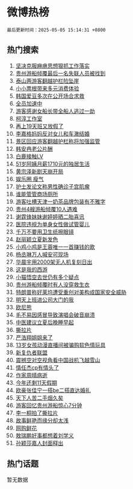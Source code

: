 # 微博热榜

`最后更新时间：2025-05-05 15:14:31 +0800`

## 热门搜索

1. [坚决克服麻痹思想狠抓工作落实](https://m.weibo.cn/search?containerid=100103type%3D1%26t%3D10%26q%3D%23%E5%9D%9A%E5%86%B3%E5%85%8B%E6%9C%8D%E9%BA%BB%E7%97%B9%E6%80%9D%E6%83%B3%E7%8B%A0%E6%8A%93%E5%B7%A5%E4%BD%9C%E8%90%BD%E5%AE%9E%23&stream_entry_id=51&isnewpage=1&extparam=seat%3D1%26filter_type%3Drealtimehot%26pos%3D0%26stream_entry_id%3D51%26c_type%3D51%26q%3D%2523%25E5%259D%259A%25E5%2586%25B3%25E5%2585%258B%25E6%259C%258D%25E9%25BA%25BB%25E7%2597%25B9%25E6%2580%259D%25E6%2583%25B3%25E7%258B%25A0%25E6%258A%2593%25E5%25B7%25A5%25E4%25BD%259C%25E8%2590%25BD%25E5%25AE%259E%2523%26dgr%3D0%26cate%3D10103%26display_time%3D1746429270%26pre_seqid%3D17464292705130190711096)
1. [贵州游船倾覆最后一名失联人员被找到](https://m.weibo.cn/search?containerid=100103type%3D1%26t%3D10%26q%3D%23%E8%B4%B5%E5%B7%9E%E6%B8%B8%E8%88%B9%E5%80%BE%E8%A6%86%E6%9C%80%E5%90%8E%E4%B8%80%E5%90%8D%E5%A4%B1%E8%81%94%E4%BA%BA%E5%91%98%E8%A2%AB%E6%89%BE%E5%88%B0%23&stream_entry_id=31&isnewpage=1&extparam=seat%3D1%26pos%3D0%26stream_entry_id%3D31%26flag%3D2%26lcate%3D5001%26band_rank%3D1%26filter_type%3Drealtimehot%26realpos%3D1%26c_type%3D31%26q%3D%2523%25E8%25B4%25B5%25E5%25B7%259E%25E6%25B8%25B8%25E8%2588%25B9%25E5%2580%25BE%25E8%25A6%2586%25E6%259C%2580%25E5%2590%258E%25E4%25B8%2580%25E5%2590%258D%25E5%25A4%25B1%25E8%2581%2594%25E4%25BA%25BA%25E5%2591%2598%25E8%25A2%25AB%25E6%2589%25BE%25E5%2588%25B0%2523%26dgr%3D0%26cate%3D5001%26display_time%3D1746429270%26pre_seqid%3D17464292705130190711096)
1. [泰山两游客翻越护栏险坠崖](https://m.weibo.cn/search?containerid=100103type%3D1%26t%3D10%26q%3D%23%E6%B3%B0%E5%B1%B1%E4%B8%A4%E6%B8%B8%E5%AE%A2%E7%BF%BB%E8%B6%8A%E6%8A%A4%E6%A0%8F%E9%99%A9%E5%9D%A0%E5%B4%96%23&stream_entry_id=31&isnewpage=1&extparam=seat%3D1%26pos%3D1%26stream_entry_id%3D31%26flag%3D1%26lcate%3D5001%26band_rank%3D2%26filter_type%3Drealtimehot%26realpos%3D2%26c_type%3D31%26q%3D%2523%25E6%25B3%25B0%25E5%25B1%25B1%25E4%25B8%25A4%25E6%25B8%25B8%25E5%25AE%25A2%25E7%25BF%25BB%25E8%25B6%258A%25E6%258A%25A4%25E6%25A0%258F%25E9%2599%25A9%25E5%259D%25A0%25E5%25B4%2596%2523%26dgr%3D0%26cate%3D5001%26display_time%3D1746429270%26pre_seqid%3D17464292705130190711096)
1. [小小票根带来多元消费体验](https://m.weibo.cn/search?containerid=100103type%3D1%26t%3D10%26q%3D%23%E5%B0%8F%E5%B0%8F%E7%A5%A8%E6%A0%B9%E5%B8%A6%E6%9D%A5%E5%A4%9A%E5%85%83%E6%B6%88%E8%B4%B9%E4%BD%93%E9%AA%8C%23&stream_entry_id=31&isnewpage=1&extparam=seat%3D1%26pos%3D2%26stream_entry_id%3D31%26flag%3D0%26lcate%3D5001%26band_rank%3D3%26filter_type%3Drealtimehot%26realpos%3D3%26c_type%3D31%26q%3D%2523%25E5%25B0%258F%25E5%25B0%258F%25E7%25A5%25A8%25E6%25A0%25B9%25E5%25B8%25A6%25E6%259D%25A5%25E5%25A4%259A%25E5%2585%2583%25E6%25B6%2588%25E8%25B4%25B9%25E4%25BD%2593%25E9%25AA%258C%2523%26dgr%3D0%26cate%3D5001%26display_time%3D1746429270%26pre_seqid%3D17464292705130190711096)
1. [韩国爱豆多次在公开场合求救](https://m.weibo.cn/search?containerid=100103type%3D1%26t%3D10%26q%3D%23%E9%9F%A9%E5%9B%BD%E7%88%B1%E8%B1%86%E5%A4%9A%E6%AC%A1%E5%9C%A8%E5%85%AC%E5%BC%80%E5%9C%BA%E5%90%88%E6%B1%82%E6%95%91%23&stream_entry_id=31&isnewpage=1&extparam=seat%3D1%26pos%3D3%26stream_entry_id%3D31%26flag%3D2%26lcate%3D5001%26band_rank%3D4%26filter_type%3Drealtimehot%26realpos%3D4%26c_type%3D31%26q%3D%2523%25E9%259F%25A9%25E5%259B%25BD%25E7%2588%25B1%25E8%25B1%2586%25E5%25A4%259A%25E6%25AC%25A1%25E5%259C%25A8%25E5%2585%25AC%25E5%25BC%2580%25E5%259C%25BA%25E5%2590%2588%25E6%25B1%2582%25E6%2595%2591%2523%26dgr%3D0%26cate%3D5001%26display_time%3D1746429270%26pre_seqid%3D17464292705130190711096)
1. [全员加速中](https://m.weibo.cn/search?containerid=100103type%3D1%26t%3D10%26q%3D%E5%85%A8%E5%91%98%E5%8A%A0%E9%80%9F%E4%B8%AD&stream_entry_id=31&isnewpage=1&extparam=seat%3D1%26pos%3D4%26stream_entry_id%3D31%26flag%3D1%26lcate%3D5001%26band_rank%3D5%26filter_type%3Drealtimehot%26realpos%3D5%26c_type%3D31%26q%3D%25E5%2585%25A8%25E5%2591%2598%25E5%258A%25A0%25E9%2580%259F%25E4%25B8%25AD%26dgr%3D0%26cate%3D5001%26display_time%3D1746429270%26pre_seqid%3D17464292705130190711096)
1. [游客感谢女船长带全船人逃过一劫](https://m.weibo.cn/search?containerid=100103type%3D1%26t%3D10%26q%3D%23%E6%B8%B8%E5%AE%A2%E6%84%9F%E8%B0%A2%E5%A5%B3%E8%88%B9%E9%95%BF%E5%B8%A6%E5%85%A8%E8%88%B9%E4%BA%BA%E9%80%83%E8%BF%87%E4%B8%80%E5%8A%AB%23&stream_entry_id=31&isnewpage=1&extparam=seat%3D1%26pos%3D5%26stream_entry_id%3D31%26flag%3D1%26lcate%3D5001%26band_rank%3D6%26filter_type%3Drealtimehot%26realpos%3D6%26c_type%3D31%26q%3D%2523%25E6%25B8%25B8%25E5%25AE%25A2%25E6%2584%259F%25E8%25B0%25A2%25E5%25A5%25B3%25E8%2588%25B9%25E9%2595%25BF%25E5%25B8%25A6%25E5%2585%25A8%25E8%2588%25B9%25E4%25BA%25BA%25E9%2580%2583%25E8%25BF%2587%25E4%25B8%2580%25E5%258A%25AB%2523%26dgr%3D0%26cate%3D5001%26display_time%3D1746429270%26pre_seqid%3D17464292705130190711096)
1. [柯淳工作室](https://m.weibo.cn/search?containerid=100103type%3D1%26t%3D10%26q%3D%E6%9F%AF%E6%B7%B3%E5%B7%A5%E4%BD%9C%E5%AE%A4&stream_entry_id=31&isnewpage=1&extparam=seat%3D1%26pos%3D6%26stream_entry_id%3D31%26flag%3D1%26lcate%3D5001%26band_rank%3D7%26filter_type%3Drealtimehot%26realpos%3D7%26c_type%3D31%26q%3D%25E6%259F%25AF%25E6%25B7%25B3%25E5%25B7%25A5%25E4%25BD%259C%25E5%25AE%25A4%26dgr%3D0%26cate%3D5001%26display_time%3D1746429270%26pre_seqid%3D17464292705130190711096)
1. [再上19天班又放假了](https://m.weibo.cn/search?containerid=100103type%3D1%26t%3D10%26q%3D%23%E5%86%8D%E4%B8%8A19%E5%A4%A9%E7%8F%AD%E5%8F%88%E6%94%BE%E5%81%87%E4%BA%86%23&stream_entry_id=31&isnewpage=1&extparam=seat%3D1%26pos%3D7%26stream_entry_id%3D31%26flag%3D0%26lcate%3D5001%26band_rank%3D8%26filter_type%3Drealtimehot%26realpos%3D8%26c_type%3D31%26q%3D%2523%25E5%2586%258D%25E4%25B8%258A19%25E5%25A4%25A9%25E7%258F%25AD%25E5%258F%2588%25E6%2594%25BE%25E5%2581%2587%25E4%25BA%2586%2523%26dgr%3D0%26cate%3D5001%26display_time%3D1746429270%26pre_seqid%3D17464292705130190711096)
1. [李嘉格妈妈反对女儿和车澈结婚](https://m.weibo.cn/search?containerid=100103type%3D1%26t%3D10%26q%3D%E6%9D%8E%E5%98%89%E6%A0%BC%E5%A6%88%E5%A6%88%E5%8F%8D%E5%AF%B9%E5%A5%B3%E5%84%BF%E5%92%8C%E8%BD%A6%E6%BE%88%E7%BB%93%E5%A9%9A&stream_entry_id=31&isnewpage=1&extparam=seat%3D1%26pos%3D8%26stream_entry_id%3D31%26flag%3D2%26lcate%3D5001%26band_rank%3D9%26filter_type%3Drealtimehot%26realpos%3D9%26c_type%3D31%26q%3D%25E6%259D%258E%25E5%2598%2589%25E6%25A0%25BC%25E5%25A6%2588%25E5%25A6%2588%25E5%258F%258D%25E5%25AF%25B9%25E5%25A5%25B3%25E5%2584%25BF%25E5%2592%258C%25E8%25BD%25A6%25E6%25BE%2588%25E7%25BB%2593%25E5%25A9%259A%26dgr%3D0%26cate%3D5001%26display_time%3D1746429270%26pre_seqid%3D17464292705130190711096)
1. [景区回应游客翻越护栏称将加强监管](https://m.weibo.cn/search?containerid=100103type%3D1%26t%3D10%26q%3D%23%E6%99%AF%E5%8C%BA%E5%9B%9E%E5%BA%94%E6%B8%B8%E5%AE%A2%E7%BF%BB%E8%B6%8A%E6%8A%A4%E6%A0%8F%E7%A7%B0%E5%B0%86%E5%8A%A0%E5%BC%BA%E7%9B%91%E7%AE%A1%23&stream_entry_id=31&isnewpage=1&extparam=seat%3D1%26pos%3D9%26stream_entry_id%3D31%26flag%3D1%26lcate%3D5001%26band_rank%3D10%26filter_type%3Drealtimehot%26realpos%3D10%26c_type%3D31%26q%3D%2523%25E6%2599%25AF%25E5%258C%25BA%25E5%259B%259E%25E5%25BA%2594%25E6%25B8%25B8%25E5%25AE%25A2%25E7%25BF%25BB%25E8%25B6%258A%25E6%258A%25A4%25E6%25A0%258F%25E7%25A7%25B0%25E5%25B0%2586%25E5%258A%25A0%25E5%25BC%25BA%25E7%259B%2591%25E7%25AE%25A1%2523%26dgr%3D0%26cate%3D5001%26display_time%3D1746429270%26pre_seqid%3D17464292705130190711096)
1. [韩安冉老公片酬](https://m.weibo.cn/search?containerid=100103type%3D1%26t%3D10%26q%3D%23%E9%9F%A9%E5%AE%89%E5%86%89%E8%80%81%E5%85%AC%E7%89%87%E9%85%AC%23&stream_entry_id=31&isnewpage=1&extparam=seat%3D1%26pos%3D10%26stream_entry_id%3D31%26flag%3D1%26lcate%3D5001%26band_rank%3D11%26filter_type%3Drealtimehot%26realpos%3D11%26c_type%3D31%26q%3D%2523%25E9%259F%25A9%25E5%25AE%2589%25E5%2586%2589%25E8%2580%2581%25E5%2585%25AC%25E7%2589%2587%25E9%2585%25AC%2523%26dgr%3D0%26cate%3D5001%26display_time%3D1746429270%26pre_seqid%3D17464292705130190711096)
1. [白鹿接触LV](https://m.weibo.cn/search?containerid=100103type%3D1%26t%3D10%26q%3D%23%E7%99%BD%E9%B9%BF%E6%8E%A5%E8%A7%A6LV%23&stream_entry_id=31&isnewpage=1&extparam=seat%3D1%26pos%3D11%26stream_entry_id%3D31%26flag%3D2%26lcate%3D5001%26band_rank%3D12%26filter_type%3Drealtimehot%26realpos%3D12%26c_type%3D31%26q%3D%2523%25E7%2599%25BD%25E9%25B9%25BF%25E6%258E%25A5%25E8%25A7%25A6LV%2523%26dgr%3D0%26cate%3D5001%26display_time%3D1746429270%26pre_seqid%3D17464292705130190711096)
1. [51岁阿姨月薪1710元的独居生活](https://m.weibo.cn/search?containerid=100103type%3D1%26t%3D10%26q%3D51%E5%B2%81%E9%98%BF%E5%A7%A8%E6%9C%88%E8%96%AA1710%E5%85%83%E7%9A%84%E7%8B%AC%E5%B1%85%E7%94%9F%E6%B4%BB&stream_entry_id=31&isnewpage=1&extparam=seat%3D1%26pos%3D12%26stream_entry_id%3D31%26flag%3D2%26lcate%3D5001%26band_rank%3D13%26filter_type%3Drealtimehot%26realpos%3D13%26c_type%3D31%26q%3D51%25E5%25B2%2581%25E9%2598%25BF%25E5%25A7%25A8%25E6%259C%2588%25E8%2596%25AA1710%25E5%2585%2583%25E7%259A%2584%25E7%258B%25AC%25E5%25B1%2585%25E7%2594%259F%25E6%25B4%25BB%26dgr%3D0%26cate%3D5001%26display_time%3D1746429270%26pre_seqid%3D17464292705130190711096)
1. [黄宗泽新剧天崩开局](https://m.weibo.cn/search?containerid=100103type%3D1%26t%3D10%26q%3D%E9%BB%84%E5%AE%97%E6%B3%BD%E6%96%B0%E5%89%A7%E5%A4%A9%E5%B4%A9%E5%BC%80%E5%B1%80&stream_entry_id=31&isnewpage=1&extparam=seat%3D1%26pos%3D13%26stream_entry_id%3D31%26flag%3D1%26lcate%3D5001%26band_rank%3D14%26filter_type%3Drealtimehot%26realpos%3D14%26c_type%3D31%26q%3D%25E9%25BB%2584%25E5%25AE%2597%25E6%25B3%25BD%25E6%2596%25B0%25E5%2589%25A7%25E5%25A4%25A9%25E5%25B4%25A9%25E5%25BC%2580%25E5%25B1%2580%26dgr%3D0%26cate%3D5001%26display_time%3D1746429270%26pre_seqid%3D17464292705130190711096)
1. [娱乐圈 瘦气](https://m.weibo.cn/search?containerid=100103type%3D1%26t%3D10%26q%3D%E5%A8%B1%E4%B9%90%E5%9C%88+%E7%98%A6%E6%B0%94&stream_entry_id=31&isnewpage=1&extparam=seat%3D1%26pos%3D14%26stream_entry_id%3D31%26flag%3D2%26lcate%3D5001%26band_rank%3D15%26filter_type%3Drealtimehot%26realpos%3D15%26c_type%3D31%26q%3D%25E5%25A8%25B1%25E4%25B9%2590%25E5%259C%2588%2520%25E7%2598%25A6%25E6%25B0%2594%26dgr%3D0%26cate%3D5001%26display_time%3D1746429270%26pre_seqid%3D17464292705130190711096)
1. [护士发论文称男性确诊子宫肌瘤](https://m.weibo.cn/search?containerid=100103type%3D1%26t%3D10%26q%3D%23%E6%8A%A4%E5%A3%AB%E5%8F%91%E8%AE%BA%E6%96%87%E7%A7%B0%E7%94%B7%E6%80%A7%E7%A1%AE%E8%AF%8A%E5%AD%90%E5%AE%AB%E8%82%8C%E7%98%A4%23&stream_entry_id=31&isnewpage=1&extparam=seat%3D1%26pos%3D15%26stream_entry_id%3D31%26flag%3D0%26lcate%3D5001%26band_rank%3D16%26filter_type%3Drealtimehot%26realpos%3D16%26c_type%3D31%26q%3D%2523%25E6%258A%25A4%25E5%25A3%25AB%25E5%258F%2591%25E8%25AE%25BA%25E6%2596%2587%25E7%25A7%25B0%25E7%2594%25B7%25E6%2580%25A7%25E7%25A1%25AE%25E8%25AF%258A%25E5%25AD%2590%25E5%25AE%25AB%25E8%2582%258C%25E7%2598%25A4%2523%26dgr%3D0%26cate%3D5001%26display_time%3D1746429270%26pre_seqid%3D17464292705130190711096)
1. [谁能管管商场厕所](https://m.weibo.cn/search?containerid=100103type%3D1%26t%3D10%26q%3D%E8%B0%81%E8%83%BD%E7%AE%A1%E7%AE%A1%E5%95%86%E5%9C%BA%E5%8E%95%E6%89%80&stream_entry_id=31&isnewpage=1&extparam=seat%3D1%26pos%3D16%26stream_entry_id%3D31%26flag%3D1%26lcate%3D5001%26band_rank%3D17%26filter_type%3Drealtimehot%26realpos%3D17%26c_type%3D31%26q%3D%25E8%25B0%2581%25E8%2583%25BD%25E7%25AE%25A1%25E7%25AE%25A1%25E5%2595%2586%25E5%259C%25BA%25E5%258E%2595%25E6%2589%2580%26dgr%3D0%26cate%3D5001%26display_time%3D1746429270%26pre_seqid%3D17464292705130190711096)
1. [游客吐槽天津一奶茶品牌包装有不雅字](https://m.weibo.cn/search?containerid=100103type%3D1%26t%3D10%26q%3D%23%E6%B8%B8%E5%AE%A2%E5%90%90%E6%A7%BD%E5%A4%A9%E6%B4%A5%E4%B8%80%E5%A5%B6%E8%8C%B6%E5%93%81%E7%89%8C%E5%8C%85%E8%A3%85%E6%9C%89%E4%B8%8D%E9%9B%85%E5%AD%97%23&stream_entry_id=31&isnewpage=1&extparam=seat%3D1%26pos%3D17%26stream_entry_id%3D31%26flag%3D0%26lcate%3D5001%26band_rank%3D18%26filter_type%3Drealtimehot%26realpos%3D18%26c_type%3D31%26q%3D%2523%25E6%25B8%25B8%25E5%25AE%25A2%25E5%2590%2590%25E6%25A7%25BD%25E5%25A4%25A9%25E6%25B4%25A5%25E4%25B8%2580%25E5%25A5%25B6%25E8%258C%25B6%25E5%2593%2581%25E7%2589%258C%25E5%258C%2585%25E8%25A3%2585%25E6%259C%2589%25E4%25B8%258D%25E9%259B%2585%25E5%25AD%2597%2523%26dgr%3D0%26cate%3D5001%26display_time%3D1746429270%26pre_seqid%3D17464292705130190711096)
1. [贵州4艘游船倾覆10人遇难](https://m.weibo.cn/search?containerid=100103type%3D1%26t%3D10%26q%3D%23%E8%B4%B5%E5%B7%9E4%E8%89%98%E6%B8%B8%E8%88%B9%E5%80%BE%E8%A6%8610%E4%BA%BA%E9%81%87%E9%9A%BE%23&stream_entry_id=31&isnewpage=1&extparam=seat%3D1%26pos%3D18%26stream_entry_id%3D31%26flag%3D0%26lcate%3D5001%26band_rank%3D19%26filter_type%3Drealtimehot%26realpos%3D19%26c_type%3D31%26q%3D%2523%25E8%25B4%25B5%25E5%25B7%259E4%25E8%2589%2598%25E6%25B8%25B8%25E8%2588%25B9%25E5%2580%25BE%25E8%25A6%258610%25E4%25BA%25BA%25E9%2581%2587%25E9%259A%25BE%2523%26dgr%3D0%26cate%3D5001%26display_time%3D1746429270%26pre_seqid%3D17464292705130190711096)
1. [谢霆锋妹妹谢婷婷晒二胎喜讯](https://m.weibo.cn/search?containerid=100103type%3D1%26t%3D10%26q%3D%23%E8%B0%A2%E9%9C%86%E9%94%8B%E5%A6%B9%E5%A6%B9%E8%B0%A2%E5%A9%B7%E5%A9%B7%E6%99%92%E4%BA%8C%E8%83%8E%E5%96%9C%E8%AE%AF%23&stream_entry_id=31&isnewpage=1&extparam=seat%3D1%26pos%3D19%26stream_entry_id%3D31%26flag%3D1%26lcate%3D5001%26band_rank%3D20%26filter_type%3Drealtimehot%26realpos%3D20%26c_type%3D31%26q%3D%2523%25E8%25B0%25A2%25E9%259C%2586%25E9%2594%258B%25E5%25A6%25B9%25E5%25A6%25B9%25E8%25B0%25A2%25E5%25A9%25B7%25E5%25A9%25B7%25E6%2599%2592%25E4%25BA%258C%25E8%2583%258E%25E5%2596%259C%25E8%25AE%25AF%2523%26dgr%3D0%26cate%3D5001%26display_time%3D1746429270%26pre_seqid%3D17464292705130190711096)
1. [医院违规为单身女性做试管婴儿](https://m.weibo.cn/search?containerid=100103type%3D1%26t%3D10%26q%3D%23%E5%8C%BB%E9%99%A2%E8%BF%9D%E8%A7%84%E4%B8%BA%E5%8D%95%E8%BA%AB%E5%A5%B3%E6%80%A7%E5%81%9A%E8%AF%95%E7%AE%A1%E5%A9%B4%E5%84%BF%23&stream_entry_id=31&isnewpage=1&extparam=seat%3D1%26pos%3D20%26stream_entry_id%3D31%26flag%3D2%26lcate%3D5001%26band_rank%3D21%26filter_type%3Drealtimehot%26realpos%3D21%26c_type%3D31%26q%3D%2523%25E5%258C%25BB%25E9%2599%25A2%25E8%25BF%259D%25E8%25A7%2584%25E4%25B8%25BA%25E5%258D%2595%25E8%25BA%25AB%25E5%25A5%25B3%25E6%2580%25A7%25E5%2581%259A%25E8%25AF%2595%25E7%25AE%25A1%25E5%25A9%25B4%25E5%2584%25BF%2523%26dgr%3D0%26cate%3D5001%26display_time%3D1746429270%26pre_seqid%3D17464292705130190711096)
1. [千万不要用卫生纸擦眼镜](https://m.weibo.cn/search?containerid=100103type%3D1%26t%3D10%26q%3D%23%E5%8D%83%E4%B8%87%E4%B8%8D%E8%A6%81%E7%94%A8%E5%8D%AB%E7%94%9F%E7%BA%B8%E6%93%A6%E7%9C%BC%E9%95%9C%23&stream_entry_id=31&isnewpage=1&extparam=seat%3D1%26pos%3D21%26stream_entry_id%3D31%26flag%3D0%26lcate%3D5001%26band_rank%3D22%26filter_type%3Drealtimehot%26realpos%3D22%26c_type%3D31%26q%3D%2523%25E5%258D%2583%25E4%25B8%2587%25E4%25B8%258D%25E8%25A6%2581%25E7%2594%25A8%25E5%258D%25AB%25E7%2594%259F%25E7%25BA%25B8%25E6%2593%25A6%25E7%259C%25BC%25E9%2595%259C%2523%26dgr%3D0%26cate%3D5001%26display_time%3D1746429270%26pre_seqid%3D17464292705130190711096)
1. [赵丽颖立夏新发色](https://m.weibo.cn/search?containerid=100103type%3D1%26t%3D10%26q%3D%23%E8%B5%B5%E4%B8%BD%E9%A2%96%E7%AB%8B%E5%A4%8F%E6%96%B0%E5%8F%91%E8%89%B2%23&stream_entry_id=31&isnewpage=1&extparam=seat%3D1%26pos%3D22%26stream_entry_id%3D31%26flag%3D0%26lcate%3D5001%26band_rank%3D23%26filter_type%3Drealtimehot%26realpos%3D23%26c_type%3D31%26q%3D%2523%25E8%25B5%25B5%25E4%25B8%25BD%25E9%25A2%2596%25E7%25AB%258B%25E5%25A4%258F%25E6%2596%25B0%25E5%258F%2591%25E8%2589%25B2%2523%26dgr%3D0%26cate%3D5001%26display_time%3D1746429270%26pre_seqid%3D17464292705130190711096)
1. [小鸡小鸡是王蓉唯一一首赚钱的歌](https://m.weibo.cn/search?containerid=100103type%3D1%26t%3D10%26q%3D%E5%B0%8F%E9%B8%A1%E5%B0%8F%E9%B8%A1%E6%98%AF%E7%8E%8B%E8%93%89%E5%94%AF%E4%B8%80%E4%B8%80%E9%A6%96%E8%B5%9A%E9%92%B1%E7%9A%84%E6%AD%8C&stream_entry_id=31&isnewpage=1&extparam=seat%3D1%26pos%3D23%26stream_entry_id%3D31%26flag%3D1%26lcate%3D5001%26band_rank%3D24%26filter_type%3Drealtimehot%26realpos%3D24%26c_type%3D31%26q%3D%25E5%25B0%258F%25E9%25B8%25A1%25E5%25B0%258F%25E9%25B8%25A1%25E6%2598%25AF%25E7%258E%258B%25E8%2593%2589%25E5%2594%25AF%25E4%25B8%2580%25E4%25B8%2580%25E9%25A6%2596%25E8%25B5%259A%25E9%2592%25B1%25E7%259A%2584%25E6%25AD%258C%26dgr%3D0%26cate%3D5001%26display_time%3D1746429270%26pre_seqid%3D17464292705130190711096)
1. [杨丞琳万人喊安可现场](https://m.weibo.cn/search?containerid=100103type%3D1%26t%3D10%26q%3D%E6%9D%A8%E4%B8%9E%E7%90%B3%E4%B8%87%E4%BA%BA%E5%96%8A%E5%AE%89%E5%8F%AF%E7%8E%B0%E5%9C%BA&stream_entry_id=31&isnewpage=1&extparam=seat%3D1%26pos%3D24%26stream_entry_id%3D31%26flag%3D1%26lcate%3D5001%26band_rank%3D25%26filter_type%3Drealtimehot%26realpos%3D25%26c_type%3D31%26q%3D%25E6%259D%25A8%25E4%25B8%259E%25E7%2590%25B3%25E4%25B8%2587%25E4%25BA%25BA%25E5%2596%258A%25E5%25AE%2589%25E5%258F%25AF%25E7%258E%25B0%25E5%259C%25BA%26dgr%3D0%26cate%3D5001%26display_time%3D1746429270%26pre_seqid%3D17464292705130190711096)
1. [华晨宇用2000架无人机复刻日出](https://m.weibo.cn/search?containerid=100103type%3D1%26t%3D10%26q%3D%E5%8D%8E%E6%99%A8%E5%AE%87%E7%94%A82000%E6%9E%B6%E6%97%A0%E4%BA%BA%E6%9C%BA%E5%A4%8D%E5%88%BB%E6%97%A5%E5%87%BA&stream_entry_id=31&isnewpage=1&extparam=seat%3D1%26pos%3D25%26stream_entry_id%3D31%26flag%3D1%26lcate%3D5001%26band_rank%3D26%26filter_type%3Drealtimehot%26realpos%3D26%26c_type%3D31%26q%3D%25E5%258D%258E%25E6%2599%25A8%25E5%25AE%2587%25E7%2594%25A82000%25E6%259E%25B6%25E6%2597%25A0%25E4%25BA%25BA%25E6%259C%25BA%25E5%25A4%258D%25E5%2588%25BB%25E6%2597%25A5%25E5%2587%25BA%26dgr%3D0%26cate%3D5001%26display_time%3D1746429270%26pre_seqid%3D17464292705130190711096)
1. [这是我的西游](https://m.weibo.cn/search?containerid=100103type%3D1%26t%3D10%26q%3D%23%E8%BF%99%E6%98%AF%E6%88%91%E7%9A%84%E8%A5%BF%E6%B8%B8%23&stream_entry_id=31&isnewpage=1&extparam=seat%3D1%26pos%3D26%26stream_entry_id%3D31%26flag%3D1%26lcate%3D5001%26band_rank%3D27%26filter_type%3Drealtimehot%26realpos%3D27%26c_type%3D31%26q%3D%2523%25E8%25BF%2599%25E6%2598%25AF%25E6%2588%2591%25E7%259A%2584%25E8%25A5%25BF%25E6%25B8%25B8%2523%26dgr%3D0%26cate%3D5001%26display_time%3D1746429270%26pre_seqid%3D17464292705130190711096)
1. [小猫悟空去世仍有多个疑点](https://m.weibo.cn/search?containerid=100103type%3D1%26t%3D10%26q%3D%23%E5%B0%8F%E7%8C%AB%E6%82%9F%E7%A9%BA%E5%8E%BB%E4%B8%96%E4%BB%8D%E6%9C%89%E5%A4%9A%E4%B8%AA%E7%96%91%E7%82%B9%23&stream_entry_id=31&isnewpage=1&extparam=seat%3D1%26pos%3D27%26stream_entry_id%3D31%26flag%3D0%26lcate%3D5001%26band_rank%3D28%26filter_type%3Drealtimehot%26realpos%3D28%26c_type%3D31%26q%3D%2523%25E5%25B0%258F%25E7%258C%25AB%25E6%2582%259F%25E7%25A9%25BA%25E5%258E%25BB%25E4%25B8%2596%25E4%25BB%258D%25E6%259C%2589%25E5%25A4%259A%25E4%25B8%25AA%25E7%2596%2591%25E7%2582%25B9%2523%26dgr%3D0%26cate%3D5001%26display_time%3D1746429270%26pre_seqid%3D17464292705130190711096)
1. [贵州游船倾覆时有人没穿救生衣](https://m.weibo.cn/search?containerid=100103type%3D1%26t%3D10%26q%3D%23%E8%B4%B5%E5%B7%9E%E6%B8%B8%E8%88%B9%E5%80%BE%E8%A6%86%E6%97%B6%E6%9C%89%E4%BA%BA%E6%B2%A1%E7%A9%BF%E6%95%91%E7%94%9F%E8%A1%A3%23&stream_entry_id=31&isnewpage=1&extparam=seat%3D1%26pos%3D28%26stream_entry_id%3D31%26flag%3D1%26lcate%3D5001%26band_rank%3D29%26filter_type%3Drealtimehot%26realpos%3D29%26c_type%3D31%26q%3D%2523%25E8%25B4%25B5%25E5%25B7%259E%25E6%25B8%25B8%25E8%2588%25B9%25E5%2580%25BE%25E8%25A6%2586%25E6%2597%25B6%25E6%259C%2589%25E4%25BA%25BA%25E6%25B2%25A1%25E7%25A9%25BF%25E6%2595%2591%25E7%2594%259F%25E8%25A1%25A3%2523%26dgr%3D0%26cate%3D5001%26display_time%3D1746429270%26pre_seqid%3D17464292705130190711096)
1. [特朗普称好莱坞遭受重创对美构成国家安全威胁](https://m.weibo.cn/search?containerid=100103type%3D1%26t%3D10%26q%3D%23%E7%89%B9%E6%9C%97%E6%99%AE%E7%A7%B0%E5%A5%BD%E8%8E%B1%E5%9D%9E%E9%81%AD%E5%8F%97%E9%87%8D%E5%88%9B%E5%AF%B9%E7%BE%8E%E6%9E%84%E6%88%90%E5%9B%BD%E5%AE%B6%E5%AE%89%E5%85%A8%E5%A8%81%E8%83%81%23&stream_entry_id=31&isnewpage=1&extparam=seat%3D1%26pos%3D29%26stream_entry_id%3D31%26flag%3D0%26lcate%3D5001%26band_rank%3D30%26filter_type%3Drealtimehot%26realpos%3D30%26c_type%3D31%26q%3D%2523%25E7%2589%25B9%25E6%259C%2597%25E6%2599%25AE%25E7%25A7%25B0%25E5%25A5%25BD%25E8%258E%25B1%25E5%259D%259E%25E9%2581%25AD%25E5%258F%2597%25E9%2587%258D%25E5%2588%259B%25E5%25AF%25B9%25E7%25BE%258E%25E6%259E%2584%25E6%2588%2590%25E5%259B%25BD%25E5%25AE%25B6%25E5%25AE%2589%25E5%2585%25A8%25E5%25A8%2581%25E8%2583%2581%2523%26dgr%3D0%26cate%3D5001%26display_time%3D1746429270%26pre_seqid%3D17464292705130190711096)
1. [明天上班进公司大门的我](https://m.weibo.cn/search?containerid=100103type%3D1%26t%3D10%26q%3D%E6%98%8E%E5%A4%A9%E4%B8%8A%E7%8F%AD%E8%BF%9B%E5%85%AC%E5%8F%B8%E5%A4%A7%E9%97%A8%E7%9A%84%E6%88%91&stream_entry_id=31&isnewpage=1&extparam=seat%3D1%26pos%3D30%26stream_entry_id%3D31%26flag%3D0%26lcate%3D5001%26band_rank%3D31%26filter_type%3Drealtimehot%26realpos%3D31%26c_type%3D31%26q%3D%25E6%2598%258E%25E5%25A4%25A9%25E4%25B8%258A%25E7%258F%25AD%25E8%25BF%259B%25E5%2585%25AC%25E5%258F%25B8%25E5%25A4%25A7%25E9%2597%25A8%25E7%259A%2584%25E6%2588%2591%26dgr%3D0%26cate%3D5001%26display_time%3D1746429270%26pre_seqid%3D17464292705130190711096)
1. [欧尼熊](https://m.weibo.cn/search?containerid=100103type%3D1%26t%3D10%26q%3D%E6%AC%A7%E5%B0%BC%E7%86%8A&stream_entry_id=31&isnewpage=1&extparam=seat%3D1%26pos%3D31%26stream_entry_id%3D31%26flag%3D0%26lcate%3D5001%26band_rank%3D32%26filter_type%3Drealtimehot%26realpos%3D32%26c_type%3D31%26q%3D%25E6%25AC%25A7%25E5%25B0%25BC%25E7%2586%258A%26dgr%3D0%26cate%3D5001%26display_time%3D1746429270%26pre_seqid%3D17464292705130190711096)
1. [毛不易因感冒导致演唱会破音崩溃](https://m.weibo.cn/search?containerid=100103type%3D1%26t%3D10%26q%3D%E6%AF%9B%E4%B8%8D%E6%98%93%E5%9B%A0%E6%84%9F%E5%86%92%E5%AF%BC%E8%87%B4%E6%BC%94%E5%94%B1%E4%BC%9A%E7%A0%B4%E9%9F%B3%E5%B4%A9%E6%BA%83&stream_entry_id=31&isnewpage=1&extparam=seat%3D1%26pos%3D32%26stream_entry_id%3D31%26flag%3D1%26lcate%3D5001%26band_rank%3D33%26filter_type%3Drealtimehot%26realpos%3D33%26c_type%3D31%26q%3D%25E6%25AF%259B%25E4%25B8%258D%25E6%2598%2593%25E5%259B%25A0%25E6%2584%259F%25E5%2586%2592%25E5%25AF%25BC%25E8%2587%25B4%25E6%25BC%2594%25E5%2594%25B1%25E4%25BC%259A%25E7%25A0%25B4%25E9%259F%25B3%25E5%25B4%25A9%25E6%25BA%2583%26dgr%3D0%26cate%3D5001%26display_time%3D1746429270%26pre_seqid%3D17464292705130190711096)
1. [中医建议立夏后晚睡早起](https://m.weibo.cn/search?containerid=100103type%3D1%26t%3D10%26q%3D%23%E4%B8%AD%E5%8C%BB%E5%BB%BA%E8%AE%AE%E7%AB%8B%E5%A4%8F%E5%90%8E%E6%99%9A%E7%9D%A1%E6%97%A9%E8%B5%B7%23&stream_entry_id=31&isnewpage=1&extparam=seat%3D1%26pos%3D33%26stream_entry_id%3D31%26flag%3D0%26lcate%3D5001%26band_rank%3D34%26filter_type%3Drealtimehot%26realpos%3D34%26c_type%3D31%26q%3D%2523%25E4%25B8%25AD%25E5%258C%25BB%25E5%25BB%25BA%25E8%25AE%25AE%25E7%25AB%258B%25E5%25A4%258F%25E5%2590%258E%25E6%2599%259A%25E7%259D%25A1%25E6%2597%25A9%25E8%25B5%25B7%2523%26dgr%3D0%26cate%3D5001%26display_time%3D1746429270%26pre_seqid%3D17464292705130190711096)
1. [撕拉片](https://m.weibo.cn/search?containerid=100103type%3D1%26t%3D10%26q%3D%E6%92%95%E6%8B%89%E7%89%87&stream_entry_id=31&isnewpage=1&extparam=seat%3D1%26pos%3D34%26stream_entry_id%3D31%26flag%3D1%26lcate%3D5001%26band_rank%3D35%26filter_type%3Drealtimehot%26realpos%3D35%26c_type%3D31%26q%3D%25E6%2592%2595%25E6%258B%2589%25E7%2589%2587%26dgr%3D0%26cate%3D5001%26display_time%3D1746429270%26pre_seqid%3D17464292705130190711096)
1. [严浩翔姐姐来了](https://m.weibo.cn/search?containerid=100103type%3D1%26t%3D10%26q%3D%E4%B8%A5%E6%B5%A9%E7%BF%94%E5%A7%90%E5%A7%90%E6%9D%A5%E4%BA%86&stream_entry_id=31&isnewpage=1&extparam=seat%3D1%26pos%3D35%26stream_entry_id%3D31%26flag%3D0%26lcate%3D5001%26band_rank%3D36%26filter_type%3Drealtimehot%26realpos%3D36%26c_type%3D31%26q%3D%25E4%25B8%25A5%25E6%25B5%25A9%25E7%25BF%2594%25E5%25A7%2590%25E5%25A7%2590%25E6%259D%25A5%25E4%25BA%2586%26dgr%3D0%26cate%3D5001%26display_time%3D1746429270%26pre_seqid%3D17464292705130190711096)
1. [13岁女孩动漫直播间被骗购软色情玩具](https://m.weibo.cn/search?containerid=100103type%3D1%26t%3D10%26q%3D%2313%E5%B2%81%E5%A5%B3%E5%AD%A9%E5%8A%A8%E6%BC%AB%E7%9B%B4%E6%92%AD%E9%97%B4%E8%A2%AB%E9%AA%97%E8%B4%AD%E8%BD%AF%E8%89%B2%E6%83%85%E7%8E%A9%E5%85%B7%23&stream_entry_id=31&isnewpage=1&extparam=seat%3D1%26pos%3D36%26stream_entry_id%3D31%26flag%3D0%26lcate%3D5001%26band_rank%3D37%26filter_type%3Drealtimehot%26realpos%3D37%26c_type%3D31%26q%3D%252313%25E5%25B2%2581%25E5%25A5%25B3%25E5%25AD%25A9%25E5%258A%25A8%25E6%25BC%25AB%25E7%259B%25B4%25E6%2592%25AD%25E9%2597%25B4%25E8%25A2%25AB%25E9%25AA%2597%25E8%25B4%25AD%25E8%25BD%25AF%25E8%2589%25B2%25E6%2583%2585%25E7%258E%25A9%25E5%2585%25B7%2523%26dgr%3D0%26cate%3D5001%26display_time%3D1746429270%26pre_seqid%3D17464292705130190711096)
1. [新复仇者联盟](https://m.weibo.cn/search?containerid=100103type%3D1%26t%3D10%26q%3D%23%E6%96%B0%E5%A4%8D%E4%BB%87%E8%80%85%E8%81%94%E7%9B%9F%23&stream_entry_id=31&isnewpage=1&extparam=seat%3D1%26pos%3D37%26stream_entry_id%3D31%26flag%3D1%26lcate%3D5001%26band_rank%3D38%26filter_type%3Drealtimehot%26realpos%3D38%26c_type%3D31%26q%3D%2523%25E6%2596%25B0%25E5%25A4%258D%25E4%25BB%2587%25E8%2580%2585%25E8%2581%2594%25E7%259B%259F%2523%26dgr%3D0%26cate%3D5001%26display_time%3D1746429270%26pre_seqid%3D17464292705130190711096)
1. [震撼空对空视角看中国战机飞越雪山](https://m.weibo.cn/search?containerid=100103type%3D1%26t%3D10%26q%3D%23%E9%9C%87%E6%92%BC%E7%A9%BA%E5%AF%B9%E7%A9%BA%E8%A7%86%E8%A7%92%E7%9C%8B%E4%B8%AD%E5%9B%BD%E6%88%98%E6%9C%BA%E9%A3%9E%E8%B6%8A%E9%9B%AA%E5%B1%B1%23&stream_entry_id=31&isnewpage=1&extparam=seat%3D1%26pos%3D38%26stream_entry_id%3D31%26flag%3D1%26lcate%3D5001%26band_rank%3D39%26filter_type%3Drealtimehot%26realpos%3D39%26c_type%3D31%26q%3D%2523%25E9%259C%2587%25E6%2592%25BC%25E7%25A9%25BA%25E5%25AF%25B9%25E7%25A9%25BA%25E8%25A7%2586%25E8%25A7%2592%25E7%259C%258B%25E4%25B8%25AD%25E5%259B%25BD%25E6%2588%2598%25E6%259C%25BA%25E9%25A3%259E%25E8%25B6%258A%25E9%259B%25AA%25E5%25B1%25B1%2523%26dgr%3D0%26cate%3D5001%26display_time%3D1746429270%26pre_seqid%3D17464292705130190711096)
1. [情任杰cp有情头了](https://m.weibo.cn/search?containerid=100103type%3D1%26t%3D10%26q%3D%E6%83%85%E4%BB%BB%E6%9D%B0cp%E6%9C%89%E6%83%85%E5%A4%B4%E4%BA%86&stream_entry_id=31&isnewpage=1&extparam=seat%3D1%26pos%3D39%26stream_entry_id%3D31%26flag%3D1%26lcate%3D5001%26band_rank%3D40%26filter_type%3Drealtimehot%26realpos%3D40%26c_type%3D31%26q%3D%25E6%2583%2585%25E4%25BB%25BB%25E6%259D%25B0cp%25E6%259C%2589%25E6%2583%2585%25E5%25A4%25B4%25E4%25BA%2586%26dgr%3D0%26cate%3D5001%26display_time%3D1746429270%26pre_seqid%3D17464292705130190711096)
1. [作家周晴病逝](https://m.weibo.cn/search?containerid=100103type%3D1%26t%3D10%26q%3D%23%E4%BD%9C%E5%AE%B6%E5%91%A8%E6%99%B4%E7%97%85%E9%80%9D%23&stream_entry_id=31&isnewpage=1&extparam=seat%3D1%26pos%3D40%26stream_entry_id%3D31%26flag%3D1%26lcate%3D5001%26band_rank%3D41%26filter_type%3Drealtimehot%26realpos%3D41%26c_type%3D31%26q%3D%2523%25E4%25BD%259C%25E5%25AE%25B6%25E5%2591%25A8%25E6%2599%25B4%25E7%2597%2585%25E9%2580%259D%2523%26dgr%3D0%26cate%3D5001%26display_time%3D1746429270%26pre_seqid%3D17464292705130190711096)
1. [今年还剩11天假期](https://m.weibo.cn/search?containerid=100103type%3D1%26t%3D10%26q%3D%23%E4%BB%8A%E5%B9%B4%E8%BF%98%E5%89%A911%E5%A4%A9%E5%81%87%E6%9C%9F%23&stream_entry_id=31&isnewpage=1&extparam=seat%3D1%26pos%3D41%26stream_entry_id%3D31%26flag%3D1%26lcate%3D5001%26band_rank%3D42%26filter_type%3Drealtimehot%26realpos%3D42%26c_type%3D31%26q%3D%2523%25E4%25BB%258A%25E5%25B9%25B4%25E8%25BF%2598%25E5%2589%25A911%25E5%25A4%25A9%25E5%2581%2587%25E6%259C%259F%2523%26dgr%3D0%26cate%3D5001%26display_time%3D1746429270%26pre_seqid%3D17464292705130190711096)
1. [欧豪张佳宁一搭be二搭直达婚礼](https://m.weibo.cn/search?containerid=100103type%3D1%26t%3D10%26q%3D%E6%AC%A7%E8%B1%AA%E5%BC%A0%E4%BD%B3%E5%AE%81%E4%B8%80%E6%90%ADbe%E4%BA%8C%E6%90%AD%E7%9B%B4%E8%BE%BE%E5%A9%9A%E7%A4%BC&stream_entry_id=31&isnewpage=1&extparam=seat%3D1%26pos%3D42%26stream_entry_id%3D31%26flag%3D1%26lcate%3D5001%26band_rank%3D43%26filter_type%3Drealtimehot%26realpos%3D43%26c_type%3D31%26q%3D%25E6%25AC%25A7%25E8%25B1%25AA%25E5%25BC%25A0%25E4%25BD%25B3%25E5%25AE%2581%25E4%25B8%2580%25E6%2590%25ADbe%25E4%25BA%258C%25E6%2590%25AD%25E7%259B%25B4%25E8%25BE%25BE%25E5%25A9%259A%25E7%25A4%25BC%26dgr%3D0%26cate%3D5001%26display_time%3D1746429270%26pre_seqid%3D17464292705130190711096)
1. [天下人苦二手烟久矣](https://m.weibo.cn/search?containerid=100103type%3D1%26t%3D10%26q%3D%E5%A4%A9%E4%B8%8B%E4%BA%BA%E8%8B%A6%E4%BA%8C%E6%89%8B%E7%83%9F%E4%B9%85%E7%9F%A3&stream_entry_id=31&isnewpage=1&extparam=seat%3D1%26pos%3D43%26stream_entry_id%3D31%26flag%3D1%26lcate%3D5001%26band_rank%3D44%26filter_type%3Drealtimehot%26realpos%3D44%26c_type%3D31%26q%3D%25E5%25A4%25A9%25E4%25B8%258B%25E4%25BA%25BA%25E8%258B%25A6%25E4%25BA%258C%25E6%2589%258B%25E7%2583%259F%25E4%25B9%2585%25E7%259F%25A3%26dgr%3D0%26cate%3D5001%26display_time%3D1746429270%26pre_seqid%3D17464292705130190711096)
1. [游客回忆贵州游船惊心7分钟](https://m.weibo.cn/search?containerid=100103type%3D1%26t%3D10%26q%3D%23%E6%B8%B8%E5%AE%A2%E5%9B%9E%E5%BF%86%E8%B4%B5%E5%B7%9E%E6%B8%B8%E8%88%B9%E6%83%8A%E5%BF%837%E5%88%86%E9%92%9F%23&stream_entry_id=31&isnewpage=1&extparam=seat%3D1%26pos%3D44%26stream_entry_id%3D31%26flag%3D1%26lcate%3D5001%26band_rank%3D45%26filter_type%3Drealtimehot%26realpos%3D45%26c_type%3D31%26q%3D%2523%25E6%25B8%25B8%25E5%25AE%25A2%25E5%259B%259E%25E5%25BF%2586%25E8%25B4%25B5%25E5%25B7%259E%25E6%25B8%25B8%25E8%2588%25B9%25E6%2583%258A%25E5%25BF%25837%25E5%2588%2586%25E9%2592%259F%2523%26dgr%3D0%26cate%3D5001%26display_time%3D1746429270%26pre_seqid%3D17464292705130190711096)
1. [李一桐拍了撕拉片](https://m.weibo.cn/search?containerid=100103type%3D1%26t%3D10%26q%3D%23%E6%9D%8E%E4%B8%80%E6%A1%90%E6%8B%8D%E4%BA%86%E6%92%95%E6%8B%89%E7%89%87%23&stream_entry_id=31&isnewpage=1&extparam=seat%3D1%26pos%3D45%26stream_entry_id%3D31%26flag%3D0%26lcate%3D5001%26band_rank%3D46%26filter_type%3Drealtimehot%26realpos%3D46%26c_type%3D31%26q%3D%2523%25E6%259D%258E%25E4%25B8%2580%25E6%25A1%2590%25E6%258B%258D%25E4%25BA%2586%25E6%2592%2595%25E6%258B%2589%25E7%2589%2587%2523%26dgr%3D0%26cate%3D5001%26display_time%3D1746429270%26pre_seqid%3D17464292705130190711096)
1. [故事鲜艳而缘分却太浅](https://m.weibo.cn/search?containerid=100103type%3D1%26t%3D10%26q%3D%E6%95%85%E4%BA%8B%E9%B2%9C%E8%89%B3%E8%80%8C%E7%BC%98%E5%88%86%E5%8D%B4%E5%A4%AA%E6%B5%85&stream_entry_id=31&isnewpage=1&extparam=seat%3D1%26pos%3D46%26stream_entry_id%3D31%26flag%3D1%26lcate%3D5001%26band_rank%3D47%26filter_type%3Drealtimehot%26realpos%3D47%26c_type%3D31%26q%3D%25E6%2595%2585%25E4%25BA%258B%25E9%25B2%259C%25E8%2589%25B3%25E8%2580%258C%25E7%25BC%2598%25E5%2588%2586%25E5%258D%25B4%25E5%25A4%25AA%25E6%25B5%2585%26dgr%3D0%26cate%3D5001%26display_time%3D1746429270%26pre_seqid%3D17464292705130190711096)
1. [网购鲜花](https://m.weibo.cn/search?containerid=100103type%3D1%26t%3D10%26q%3D%E7%BD%91%E8%B4%AD%E9%B2%9C%E8%8A%B1&stream_entry_id=31&isnewpage=1&extparam=seat%3D1%26pos%3D47%26stream_entry_id%3D31%26flag%3D1%26lcate%3D5001%26band_rank%3D48%26filter_type%3Drealtimehot%26realpos%3D48%26c_type%3D31%26q%3D%25E7%25BD%2591%25E8%25B4%25AD%25E9%25B2%259C%25E8%258A%25B1%26dgr%3D0%26cate%3D5001%26display_time%3D1746429270%26pre_seqid%3D17464292705130190711096)
1. [敖瑞鹏好事都想着刘学义](https://m.weibo.cn/search?containerid=100103type%3D1%26t%3D10%26q%3D%E6%95%96%E7%91%9E%E9%B9%8F%E5%A5%BD%E4%BA%8B%E9%83%BD%E6%83%B3%E7%9D%80%E5%88%98%E5%AD%A6%E4%B9%89&stream_entry_id=31&isnewpage=1&extparam=seat%3D1%26pos%3D48%26stream_entry_id%3D31%26flag%3D1%26lcate%3D5001%26band_rank%3D49%26filter_type%3Drealtimehot%26realpos%3D49%26c_type%3D31%26q%3D%25E6%2595%2596%25E7%2591%259E%25E9%25B9%258F%25E5%25A5%25BD%25E4%25BA%258B%25E9%2583%25BD%25E6%2583%25B3%25E7%259D%2580%25E5%2588%2598%25E5%25AD%25A6%25E4%25B9%2589%26dgr%3D0%26cate%3D5001%26display_time%3D1746429270%26pre_seqid%3D17464292705130190711096)
1. [孙颖莎嘉人封面释出](https://m.weibo.cn/search?containerid=100103type%3D1%26t%3D10%26q%3D%E5%AD%99%E9%A2%96%E8%8E%8E%E5%98%89%E4%BA%BA%E5%B0%81%E9%9D%A2%E9%87%8A%E5%87%BA&stream_entry_id=31&isnewpage=1&extparam=seat%3D1%26pos%3D49%26stream_entry_id%3D31%26flag%3D0%26lcate%3D5001%26band_rank%3D50%26filter_type%3Drealtimehot%26realpos%3D50%26c_type%3D31%26q%3D%25E5%25AD%2599%25E9%25A2%2596%25E8%258E%258E%25E5%2598%2589%25E4%25BA%25BA%25E5%25B0%2581%25E9%259D%25A2%25E9%2587%258A%25E5%2587%25BA%26dgr%3D0%26cate%3D5001%26display_time%3D1746429270%26pre_seqid%3D17464292705130190711096)

## 热门话题

暂无数据
